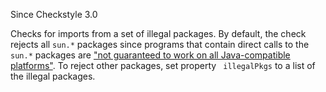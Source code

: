 Since Checkstyle 3.0

Checks for imports from a set of illegal packages. By default, the
check rejects all `sun.*` packages since
programs that contain direct calls to the `sun.*` packages are ["not
guaranteed to work on all Java-compatible platforms"](https://www.oracle.com/technetwork/java/faq-sun-packages-142232.html). To reject other packages,
set property ` illegalPkgs` to a list of the illegal packages.
